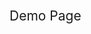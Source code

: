 <a href="https://barber-lanfing-page.netlify.app" style="font-size: 21px; text-decoration: none;">Demo Page</a>
